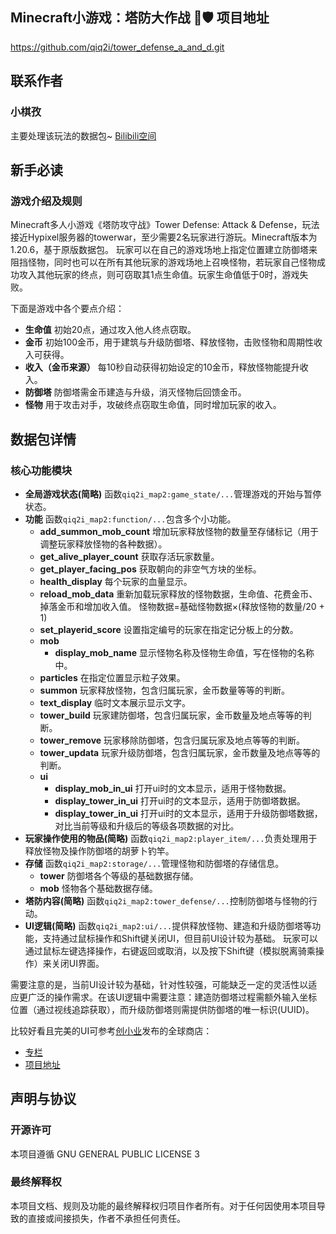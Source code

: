 ## Minecraft小游戏：塔防大作战 🏰🛡️ 项目地址
https://github.com/qiq2i/tower_defense_a_and_d.git

## 联系作者
### 小棋孜
主要处理该玩法的数据包~
[Bilibili空间](https://space.bilibili.com/355336076)

## 新手必读
### 游戏介绍及规则
Minecraft多人小游戏《塔防攻守战》Tower Defense: Attack & Defense，玩法接近Hypixel服务器的towerwar，至少需要2名玩家进行游玩。Minecraft版本为1.20.6，基于原版数据包。
玩家可以在自己的游戏场地上指定位置建立防御塔来阻挡怪物，同时也可以在所有其他玩家的游戏场地上召唤怪物，若玩家自己怪物成功攻入其他玩家的终点，则可窃取其1点生命值。玩家生命值低于0时，游戏失败。

下面是游戏中各个要点介绍：
- **生命值**
    初始20点，通过攻入他人终点窃取。
- **金币**
    初始100金币，用于建筑与升级防御塔、释放怪物，击败怪物和周期性收入可获得。
- **收入（金币来源）**
    每10秒自动获得初始设定的10金币，释放怪物能提升收入。
- **防御塔**
    防御塔需金币建造与升级，消灭怪物后回馈金币。
- **怪物**
    用于攻击对手，攻破终点窃取生命值，同时增加玩家的收入。

## 数据包详情
### 核心功能模块
- **全局游戏状态(简略)**
函数`qiq2i_map2:game_state/...`管理游戏的开始与暂停状态。
- **功能**
函数`qiq2i_map2:function/...`包含多个小功能。
    - **add_summon_mob_count**
    增加玩家释放怪物的数量至存储标记（用于调整玩家释放怪物的各种数据）。
    - **get_alive_player_count**
    获取存活玩家数量。
    - **get_player_facing_pos**
    获取朝向的非空气方块的坐标。
    - **health_display**
    每个玩家的血量显示。
    - **reload_mob_data**
    重新加载玩家释放的怪物数据，生命值、花费金币、掉落金币和增加收入值。
    怪物数据=基础怪物数据×(释放怪物的数量/20 + 1)
    - **set_playerid_score**
    设置指定编号的玩家在指定记分板上的分数。
    - **mob**
        - **display_mob_name**
        显示怪物名称及怪物生命值，写在怪物的名称中。
    - **particles**
    在指定位置显示粒子效果。
    - **summon**
    玩家释放怪物，包含归属玩家，金币数量等等的判断。
    - **text_display**
    临时文本展示显示文字。
    - **tower_build**
    玩家建防御塔，包含归属玩家，金币数量及地点等等的判断。
    - **tower_remove**
    玩家移除防御塔，包含归属玩家及地点等等的判断。
    - **tower_updata**
    玩家升级防御塔，包含归属玩家，金币数量及地点等等的判断。
    - **ui**
        - **display_mob_in_ui**
        打开ui时的文本显示，适用于怪物数据。
        - **display_tower_in_ui**
        打开ui时的文本显示，适用于防御塔数据。
        - **display_tower_in_ui**
        打开ui时的文本显示，适用于升级防御塔数据，对比当前等级和升级后的等级各项数据的对比。
- **玩家操作使用的物品(简略)**
函数`qiq2i_map2:player_item/...`负责处理用于释放怪物及操作防御塔的胡萝卜钓竿。
- **存储**
函数`qiq2i_map2:storage/...`管理怪物和防御塔的存储信息。
    - **tower**
    防御塔各个等级的基础数据存储。
    - **mob**
    怪物各个基础数据存储。
- **塔防内容(简略)**
函数`qiq2i_map2:tower_defense/...`控制防御塔与怪物的行动。
- **UI逻辑(简略)**
函数`qiq2i_map2:ui/...`提供释放怪物、建造和升级防御塔等功能，支持通过鼠标操作和Shift键关闭UI，但目前UI设计较为基础。
玩家可以通过鼠标左键选择操作，右键返回或取消，以及按下Shift键（模拟脱离骑乘操作）来关闭UI界面。

需要注意的是，当前UI设计较为基础，针对性较强，可能缺乏一定的灵活性以适应更广泛的操作需求。在该UI逻辑中需要注意：建造防御塔过程需额外输入坐标位置（通过视线追踪获取），而升级防御塔则需提供防御塔的唯一标识(UUID)。

比较好看且完美的UI可参考[创小业](https://space.bilibili.com/133430292)发布的全球商店：
- [专栏](https://www.bilibili.com/read/cv34680702)
- [项目地址](https://github.com/HeartingBe/GlobalShop_v3)



## 声明与协议

### 开源许可
本项目遵循 GNU GENERAL PUBLIC LICENSE 3

### 最终解释权
本项目文档、规则及功能的最终解释权归项目作者所有。对于任何因使用本项目导致的直接或间接损失，作者不承担任何责任。